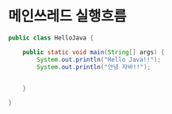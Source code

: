 # 메인쓰레드 실행흐름

```java
public class HelloJava {

	public static void main(String[] args) {
		System.out.println("Hello Java!!");
		System.out.println("안녕 자바!!");
		

	}

}
```



